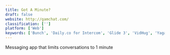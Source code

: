 ```yaml
---
title: Got A Minute?
draft: false 
website: http://gamchat.com/
classification: ['']
platform: ['Web']
keywords: ['Bunch', 'Daily.co for Intercom', 'Glide 3', 'VidHug', 'Yaga', 'heyyo']
---
```

Messaging app that limits conversations to 1 minute